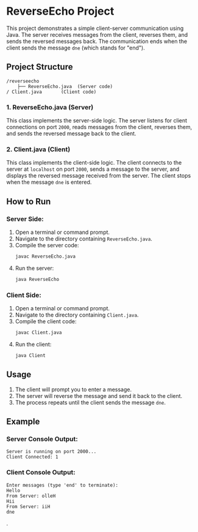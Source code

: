 
# ReverseEcho Project

This project demonstrates a simple client-server communication using Java. The server receives messages from the client, reverses them, and sends the reversed messages back. The communication ends when the client sends the message `dne` (which stands for "end").

## Project Structure

```
/reverseecho
    ├── ReverseEcho.java  (Server code)
/ Client.java       (Client code)
```

### 1. **ReverseEcho.java** (Server)
This class implements the server-side logic. The server listens for client connections on port `2000`, reads messages from the client, reverses them, 
and sends the reversed message back to the client.

### 2. **Client.java** (Client)
This class implements the client-side logic. The client connects to the server at `localhost` on port `2000`, sends a message to the server, 
and displays the reversed message received from the server. The client stops when the message `dne` is entered.

## How to Run

### Server Side:
1. Open a terminal or command prompt.
2. Navigate to the directory containing `ReverseEcho.java`.
3. Compile the server code:
   ```bash
   javac ReverseEcho.java
   ```
4. Run the server:
   ```bash
   java ReverseEcho
   ```

### Client Side:
1. Open a terminal or command prompt.
2. Navigate to the directory containing `Client.java`.
3. Compile the client code:
   ```bash
   javac Client.java
   ```
4. Run the client:
   ```bash
   java Client
   ```

## Usage

1. The client will prompt you to enter a message.
2. The server will reverse the message and send it back to the client.
3. The process repeats until the client sends the message `dne`.

## Example

### Server Console Output:
```
Server is running on port 2000...
Client Connected: 1
```

### Client Console Output:
```
Enter messages (type 'end' to terminate):
Hello
From Server: olleH
Hii
From Server: iiH
dne
```

.
